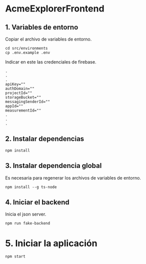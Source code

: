 # AcmeExplorerFrontend

## 1. Variables de entorno

Copiar el archivo de variables de entorno.

```
cd src/environments
cp .env.example .env
```

Indicar en este las credenciales de firebase.

```
.
.
.
apiKey=""
authDomain=""
projectId=""
storageBucket=""
messagingSenderId=""
appId=""
measurementId=""
.
.
.
```

## 2. Instalar dependencias

```
npm install
```

## 3. Instalar dependencia global

Es necesaria para regenerar los archivos de variables de entorno.

```
npm install --g ts-node
```

## 4. Iniciar el backend

Inicia el json server.

```
npm run fake-backend
```

# 5. Iniciar la aplicación

```
npm start
```
